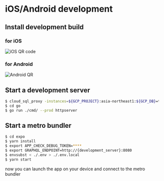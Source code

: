# iOS/Android development

## Install development build

### for iOS

![iOS QR code](https://storage.googleapis.com/hpapp.yssk22.dev/artifacts/QR-hpapp-dev-ios.png)

### for Android

![Android QR](https://storage.googleapis.com/hpapp.yssk22.dev/artifacts/QR-hpapp-dev-android.png)

## Start a development server

```bash
$ cloud_sql_proxy -instances=${GCP_PROJECT}:asia-northeast1:${GCP_DB}=tcp:3306
$ cd go
$ go run ./cmd/ --prod httpserver
```

## Start a metro bundler

```bash
$ cd expo
$ yarn install
$ export APP_CHECK_DEBUG_TOKEN=****
$ export GRAPHQL_ENDPOINT=http://{development_server}:8080
$ envsubst < ./.env > ./.env.local
$ yarn start
```

now you can launch the app on your device and connect to the metro bundler
